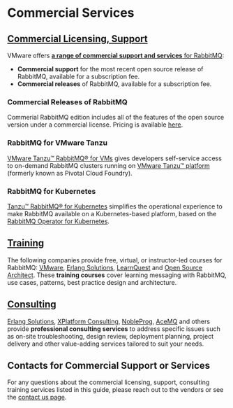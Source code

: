 <!--
Copyright (c) 2007-2020 VMware, Inc. or its affiliates.

All rights reserved. This program and the accompanying materials
are made available under the terms of the under the Apache License,
Version 2.0 (the "License”); you may not use this file except in compliance
with the License. You may obtain a copy of the License at

https://www.apache.org/licenses/LICENSE-2.0

Unless required by applicable law or agreed to in writing, software
distributed under the License is distributed on an "AS IS" BASIS,
WITHOUT WARRANTIES OR CONDITIONS OF ANY KIND, either express or implied.
See the License for the specific language governing permissions and
limitations under the License.
-->

# Commercial Services

## <a id="overview" class="anchor" href="#overview">Commercial Licensing, Support</a>

VMware offers [**a range of commercial support and services** for RabbitMQ](https://www.vmware.com/products/pivotal-rabbitmq.html):

 * **Commercial support** for the most recent open source release of RabbitMQ, available for a subscription fee.
 * **Commercial releases** of RabbitMQ, available for a subscription fee.

### Commercial Releases of RabbitMQ

Commerial RabbitMQ edition includes all of the features of the open source version under a commercial license.
Pricing is available [here](https://www.vmware.com/products/pivotal-rabbitmq.html).

### RabbitMQ for VMware Tanzu

[VMware Tanzu™ RabbitMQ® for VMs](https://tanzu.vmware.com/services-marketplace/messaging-and-integration/rabbitmq)
gives developers self-service access to on-demand RabbitMQ clusters
running on [VMware Tanzu™ platform](https://tanzu.vmware.com/application-service) (formerly known as Pivotal Cloud Foundry).

### RabbitMQ for Kubernetes

[Tanzu™ RabbitMQ® for Kubernetes](https://tanzu.vmware.com/content/blog/introducing-rabbitmq-for-kubernetes)
simplifies the operational experience to make RabbitMQ available on a Kubernetes-based platform,
based on the [RabbitMQ Operator for Kubernetes](https://www.rabbitmq.com/kubernetes/operator/operator-overview.html).


## <a id="training" class="anchor" href="#training">Training</a>

The following companies provide free, virtual, or instructor-led courses for RabbitMQ:
[VMware](https://academy.pivotal.io/store-catalog),
[Erlang Solutions](https://www.erlang-solutions.com/products/rabbitmq.html),
[LearnQuest](http://www.learnquest.com/course-detail.aspx?cnum=rabbitmq-e1xc) and
[Open Source Architect](https://opensource.io/product/rabbitmq-training/).
These <strong>training courses</strong> cover learning messaging with RabbitMQ, use cases, patterns,
best practice design and architecture.

## <a id="consulting" class="anchor" href="#consulting">Consulting</a>

[Erlang Solutions](https://www.erlang-solutions.com/products/rabbitmq.html),
[XPlatform Consulting](http://www.xplatformconsulting.com/rabbitmq/),
[NobleProg](https://www.nobleprog.com/consulting/rabbitmq),
[AceMQ](https://acemq.com/rabbitmq/) and others provide **professional consulting services**
to address specific issues such as on-site troubleshooting, design review,
deployment planning, project delivery and other value-adding services
tailored to suit your needs.

## Contacts for Commercial Support or Services

For any questions about the commercial licensing, support, consulting training services listed in this guide,
please reach out to the vendors or see the [contact us page](https://www.rabbitmq.com/contact.html#email).
